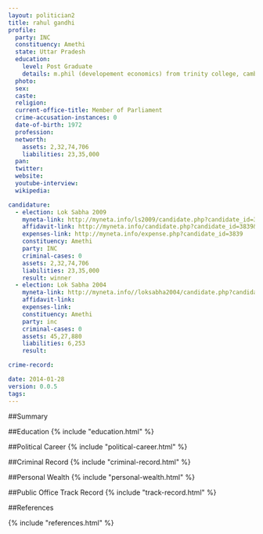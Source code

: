 ```yaml
---
layout: politician2
title: rahul gandhi
profile: 
  party: INC
  constituency: Amethi
  state: Uttar Pradesh
  education: 
    level: Post Graduate
    details: m.phil (developement economics) from trinity college, cambridge university in 1995
  photo: 
  sex: 
  caste: 
  religion: 
  current-office-title: Member of Parliament
  crime-accusation-instances: 0
  date-of-birth: 1972
  profession: 
  networth: 
    assets: 2,32,74,706
    liabilities: 23,35,000
  pan: 
  twitter: 
  website: 
  youtube-interview: 
  wikipedia: 

candidature: 
  - election: Lok Sabha 2009
    myneta-link: http://myneta.info/ls2009/candidate.php?candidate_id=3839
    affidavit-link: http://myneta.info/candidate.php?candidate_id=3839&scan=original
    expenses-link: http://myneta.info/expense.php?candidate_id=3839
    constituency: Amethi 
    party: INC
    criminal-cases: 0
    assets: 2,32,74,706
    liabilities: 23,35,000
    result: winner 
  - election: Lok Sabha 2004
    myneta-link: http://myneta.info//loksabha2004/candidate.php?candidate_id=3952
    affidavit-link: 
    expenses-link: 
    constituency: Amethi 
    party: inc
    criminal-cases: 0
    assets: 45,27,880
    liabilities: 6,253
    result:  

crime-record: 

date: 2014-01-28
version: 0.0.5
tags: 
---
```

##Summary


##Education
{% include "education.html" %}


##Political Career
{% include "political-career.html" %}


##Criminal Record
{% include "criminal-record.html" %}


##Personal Wealth
{% include "personal-wealth.html" %}


##Public Office Track Record
{% include "track-record.html" %}


##References


{% include "references.html" %}